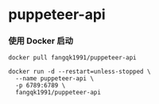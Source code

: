 # puppeteer-api

### 使用 Docker 启动
```
docker pull fangqk1991/puppeteer-api

docker run -d --restart=unless-stopped \
  --name puppeteer-api \
  -p 6789:6789 \
  fangqk1991/puppeteer-api
```

